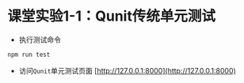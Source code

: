 # 课堂实验1-1：Qunit传统单元测试

- 执行测试命令

```sh
npm run test
```

- 访问`Qunit`单元测试页面 [http://127.0.0.1:8000](http://127.0.0.1:8000)
